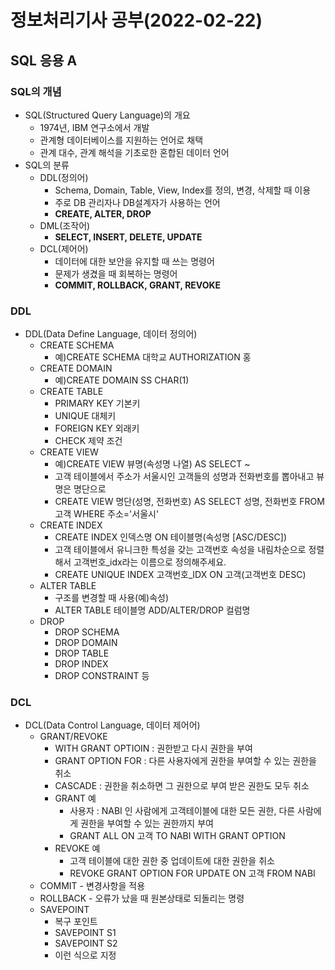 # 정보처리기사 공부(2022-02-22)

## SQL 응용 A

### SQL의 개념

* SQL(Structured Query Language)의 개요
  * 1974년, IBM 연구소에서 개발
  * 관계형 데이터베이스를 지원하는 언어로 채택
  * 관계 대수, 관계 해석을 기초로한 혼합된 데이터 언어
* SQL의 분류
  * DDL(정의어)
    * Schema, Domain, Table, View, Index를 정의, 변경, 삭제할 때 이용
    * 주로 DB 관리자나 DB설계자가 사용하는 언어
    * **CREATE, ALTER, DROP**
  * DML(조작어)
    * **SELECT, INSERT, DELETE, UPDATE**
  * DCL(제어어)
    * 데이터에 대한 보안을 유지할 때 쓰는 명령어
    * 문제가 생겼을 때 회복하는 명령어
    * **COMMIT, ROLLBACK, GRANT, REVOKE**



### DDL

* DDL(Data Define Language, 데이터 정의어)
  * CREATE SCHEMA
    * 예)CREATE SCHEMA 대학교 AUTHORIZATION 홍
  * CREATE DOMAIN
    * 예)CREATE DOMAIN SS CHAR(1)
  * CREATE TABLE
    * PRIMARY KEY 기본키
    * UNIQUE 대체키
    * FOREIGN KEY 외래키
    * CHECK 제약 조건
  * CREATE VIEW
    * 예)CREATE VIEW 뷰명(속성명 나열) AS SELECT ~
    * 고객 테이블에서 주소가 서울시인 고객들의 성명과 전화번호를 뽑아내고 뷰명은 명단으로
    * CREATE VIEW 명단(성명, 전화번호) AS SELECT 성명, 전화번호 FROM 고객 WHERE 주소='서울시'
  * CREATE INDEX
    * CREATE INDEX 인덱스명 ON 테이블명(속성명 [ASC/DESC])
    * 고객 테이블에서 유니크한 특성을 갖는 고객번호 속성을 내림차순으로 정렬해서 고객번호_idx라는 이름으로 정의해주세요.
    * CREATE UNIQUE INDEX 고객번호_IDX ON 고객(고객번호 DESC) 
  * ALTER TABLE
    * 구조를 변경할 때 사용(예)속성)
    * ALTER TABLE 테이블명 ADD/ALTER/DROP 컬럼명 
  * DROP
    * DROP SCHEMA
    * DROP DOMAIN
    * DROP TABLE
    * DROP INDEX
    * DROP CONSTRAINT 등



### DCL

* DCL(Data Control Language, 데이터 제어어)
  * GRANT/REVOKE
    * WITH GRANT OPTIOIN : 권한받고 다시 권한을 부여
    * GRANT OPTION FOR : 다른 사용자에게 권한을 부여할 수 있는 권한을 취소
    * CASCADE : 권한을 취소하면 그 권한으로 부여 받은 권한도 모두 취소
    * GRANT 예
      * 사용자 : NABI 인 사람에게 고객테이블에 대한 모든 권한, 다른 사람에게 권한을 부여할 수 있는 권한까지 부여
      * GRANT ALL ON 고객 TO NABI WITH GRANT OPTION
    * REVOKE 예
      * 고객 테이블에 대한 권한 중 업데이트에 대한 권한을 취소
      * REVOKE GRANT OPTION FOR UPDATE ON 고객 FROM NABI
  * COMMIT - 변경사항을 적용
  * ROLLBACK - 오류가 났을 때 원본상태로 되돌리는 명령
  * SAVEPOINT 
    * 복구 포인트
    * SAVEPOINT S1
    * SAVEPOINT S2 
    * 이런 식으로 지정